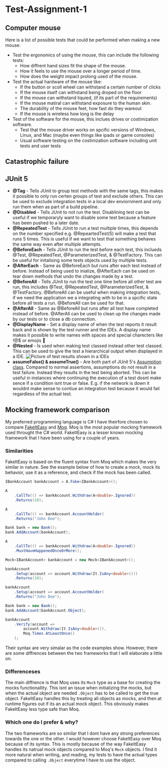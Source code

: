# Test-Assignment-1

## Computer mouse
Here is a list of possible tests that could be performed when making a new mouse:
- Test the ergonomics of using the mouse, this can include the following tests:
    - How diffrent hand sizes fit the shape of the mouse.
    - How it feels to use the mouse over a longer period of time.
    - How does the weight impact prolong used of the mouse.
- Test the actual hardware of the mouse like:
    - If the button or scoll wheel can withstand a certain number of clicks
    - If the mouse itself can withstand being droped on the floor
    - If the mouse can withstand liquied, (if its part of the requirements)
    - If the mouse matiral can withstand exposure to the human skin. 
    - The durability of the mouse feet, how fast do they wareout
    - If the mouse is wireless how long is the delay
- Test of the software for the mouse, this inclues drives or costimization software.
    - Test that the mouse driver works on spcific versions of Windows, Linux, and Mac (maybe even things like ipads or game consoles)
    - Usual software testing on the costimzation software including unit tests and user tests

## Catastrophic failure


## JUnit 5
- **@Tag** - Tells JUnit to group test methods with the same tags, this makes it possible to only run certen groups of test and exclude others. This can be used to exclude integration tests in a local dev enviornment and only run them when as part of a build pipeline.
- **@Disabled** - Tells JUnit to not run the test. Disablining test can be useful if we temporaryly want to disable some test because a feature has been pushed to a later date.
- **@RepeatedTest** - Tells JUnit to run a test multiple times, this depends on the number specified e.g. @RepeartedTest(5) will make a test that runs 5 times. This is useful if we want to test that something behaves the same way even after multiple attempts.
- **@BeforeEach** - Tells JUnit to run the test before each test, this inclueds @Test, @RepeatedTest, @ParameterizedTest, & @TestFactory. This can be useful for initalising some tests objects used by multiple tests.
- **@AfterEach** - Same as @BeforeEach but runs after each test instead of before. Instead of being used to inialize, @AfterEach can be used on tear down methods that undo the changes made by a test.
- **@BeforeAll** - Tells JUnit to run the test one time before all other test are run, this includes @Test, @RepeatedTest, @ParameterizedTest, & @TestFactory. @BeforeAll can be useful when making integration tests, if we need the application we a integrating with to be in a spcific state before all tests a run. @BeforeAll can be used for that.
- **@AfterAll** - Same as @BeforeAll but runs after all test have completed instead of before. @AfterAll can be used to clean up the changes made by our tests or to close a db connection.
- **@DisplayName** - Set a display name of when the test reports it result back and is shown by the test runner and the IDEs. A display name makes it possible to write names with spaces and special charecters like !@$ or emojis 🤯 
- **@Nested** - Is used when making test classed instead other test classed. This can be used to give the test a hierarchical output when displayed in a IDE. ![Picture of test results shown in a IDE](https://junit.org/junit5/docs/current/user-guide/images/writing-tests_nested_test_ide.png)s
- **assumeFalse() & assumeTrue()** - Are both part of JUnit 5's [Assumption class](https://junit.org/junit5/docs/5.0.0/api/org/junit/jupiter/api/Assumptions.html). Compared to normal assertions, assumptions do not result in a test failure. Instead they results in the test being aborted. This can be useful in instances where continuing the execution of a test dosnt make sence if a condition isnt true or false. E.g. if the network is down it wouldnt make sense to contiue an integration test because it would fail regardless of the actual test.

## Mocking framework comparison

My preferred programming language is C# I have theirfore chosen to compare [FakeItEasy](https://fakeiteasy.github.io/) and [Moq](https://www.moqthis.com/moq4/). Moq is the most popular mocking framework used throught the C# world. FakeItEasy is a lesser known mocking framework that I have been using for a couple of years.

### Similarities

FakeItEasy is based on the fluent syntax from Moq which makes the very similar in nature. See the example below of how to create a mock, mock its behavior, use it as a reference, and check if the mock has been called.

```C#
IBankAccount bankAccount = A.Fake<IBankAccount>();

A
    .CallTo(() => bankAccount.Withdraw(A<double>.Ignored))
    .Returns(10);

A
    .CallTo(() => bankAccount.AccountHolder)
    .Returns("John Doe");

Bank bank = new Bank();
bank.AddAccount(bankAccount);

A
    .CallTo(() => bankAccount.Withdraw(A<double>.Ignored))
    .MustHaveHappenedOnceOrMore();
```
```C#
Mock<IBankAccount> bankAccount = new Mock<IBankAccount>();

bankAccount
    .Setup(account => account.Withdraw(It.IsAny<double>()))
    .Returns(10);

bankAccount
    .Setup(account => account.AccountHolder)
    .Returns("John Doe");

Bank bank = new Bank();
bank.AddAccount(bankAccount.Object);

bankAccount
    .Verify(account => 
        account.Withdraw(It.IsAny<double>()), 
        Moq.Times.AtLeastOnce()
    );
```

Their syntax are very simalar as the code examples show. However, there are some diffrences between the two frameworks that I will elaborate a little on. 

### Differenceses

The main diffrence is that Moq uses its `Mock` type as a base for creating the mocks functionallity. This isnt an issue when initializing the mocks, but when the actual object are needed `.Object` has to be called to get the true object. FakeItEasy handles this by treating all objects as mocks, and then at runtime figures out if its an actual mock object. This obviously makes FakeItEasy less type safe than Moq.

### Which one do I prefer & why?

The two frameworks are so similar that I dont have any strong preferences towards the one or the other. I would however choose FakeItEasy over Moq because of its syntax. This is mostly because of the way FakeItEasy handles its natrual mock objects compared to Moq's `Mock` objects. I find it more natural when writing, and reading, my tests to have the actual types compared to calling `.Object` everytime I have to use the object.

